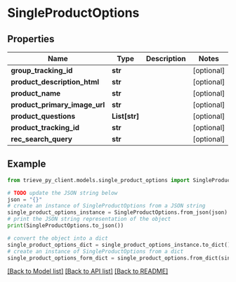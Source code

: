 # SingleProductOptions


## Properties

Name | Type | Description | Notes
------------ | ------------- | ------------- | -------------
**group_tracking_id** | **str** |  | [optional] 
**product_description_html** | **str** |  | [optional] 
**product_name** | **str** |  | [optional] 
**product_primary_image_url** | **str** |  | [optional] 
**product_questions** | **List[str]** |  | [optional] 
**product_tracking_id** | **str** |  | [optional] 
**rec_search_query** | **str** |  | [optional] 

## Example

```python
from trieve_py_client.models.single_product_options import SingleProductOptions

# TODO update the JSON string below
json = "{}"
# create an instance of SingleProductOptions from a JSON string
single_product_options_instance = SingleProductOptions.from_json(json)
# print the JSON string representation of the object
print(SingleProductOptions.to_json())

# convert the object into a dict
single_product_options_dict = single_product_options_instance.to_dict()
# create an instance of SingleProductOptions from a dict
single_product_options_form_dict = single_product_options.from_dict(single_product_options_dict)
```
[[Back to Model list]](../README.md#documentation-for-models) [[Back to API list]](../README.md#documentation-for-api-endpoints) [[Back to README]](../README.md)


